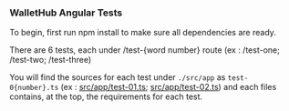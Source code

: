 ### WalletHub Angular Tests

To begin, first run npm install to make sure all dependencies are ready.

There are 6 tests, each under /test-{word number} route (ex : /test-one; /test-two; /test-three)

You will find the sources for each test under `./src/app` as `test-0{number}.ts` (ex : [src/app/test-01.ts](src/app/test-01.ts); [src/app/test-02.ts](src/app/test-02.ts)) and each files contains, at the top, the requirements for each test.
